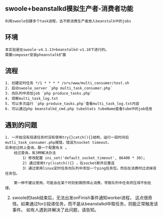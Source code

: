 ## swoole+beanstalkd模拟生产者-消费者功能 
    利用swoole创建多个task进程，去不断消费生产者放入beanstalk中的jobs
  
## 环境
    本实验是在swoole-v4.1.13+beanstalkd-v1.10下进行的。
    需要composer安装pheanstalk扩展
    
## 流程
    1. 创建定时任务 */1 * * * * /srv/www/multi_consumer/test.sh
    2. 启动swoole_server `php multi_task_consumer.php`
    3. 向队列中添加job `php produce_tasks.php`
    4. 观察multi_task_log.txt
    5. 可以多次运行 `php produce_tasks.php`查看multi_task_log.txt内容
    6. 可以通过php beanstalkd_cmd.php tubeStats tubeName查看tube中的job信息
## 遇到的问题
    1. 一开始没有投递任务时没有使用try{}catch(){}结构，运行一段时间后mutli_task_consumer.php报错，错误为socket timeout。
    后来经过网上查询，跟一个配置有关 。
        经过查询，有3种解决办法
            1）修改配置 ini_set('default_socket_timeout', 86400 * 30);
            2) 通过使用try()catch(){} ，在socket断开后重连
            3）通过使用linux定时任务向队列中添加一个ping任务包，然后在消费时过滤掉该任务包。
       
        第一种不建议使用，可能会在某个时刻到期而停止消费，导致队列中任务挤压得不到处理。
   
   2. swoole的task结束后，无法出发onFinish事件通知worker进程， 这点很奇怪。如果通过for()投递任务，而不是从beanstalkd中取任务，则能正常触发该事件。
   如有人遇到并解决了此问题，请告知。    
        
    
    